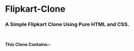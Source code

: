 # Flipkart-Clone
<h3><b>A Simple Flipkart Clone Using Pure HTML and CSS.</i></b></h3>
<br>

<b>This Clone Contains:-</b>

